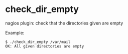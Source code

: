 # check_dir_empty
nagios plugin: check that the directories given are empty

Example:
~~~
$ ./check_dir_empty /var/mail
OK: All given directories are empty
~~~
